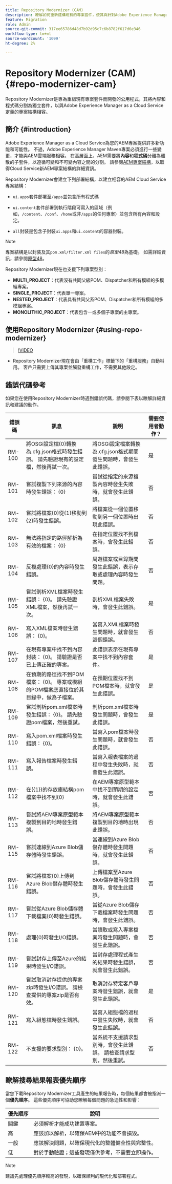```yaml
---
title: Repository Modernizer (CAM)
description: 瞭解如何重新建構現有的專案套件，使其與針對Adobe Experience Manager as a Cloud Service定義的專案結構相容。
feature: Migration
role: Admin
source-git-commit: 317ee65786d48d7b92d95c7c6b8782f617d6e346
workflow-type: tm+mt
source-wordcount: '1099'
ht-degree: 2%

---
```



# Repository Modernizer (CAM) {#repo-modernizer-cam}

Repository Modernizer是專為重組現有專案套件而開發的公用程式，其將內容和程式碼分割為獨立套件，以與Adobe Experience Manager as a Cloud Service定義的專案結構相容。

## 簡介 {#introduction}

Adobe Experience Manager as a Cloud Service為您的AEM專案提供許多新功能和可能性。 不過，Adobe Experience Manager Maven專案必須進行一些變更，才能與AEM雲端服務相容。 在高層面上，AEM需要將&#x200B;**內容**&#x200B;和&#x200B;**程式碼**&#x200B;分離為離散的子套件，以遵循可變和不可變內容之間的分割。 請參閱[AEM專案結構](https://experienceleague.adobe.com/docs/experience-manager-cloud-service/content/implementing/developing/aem-project-content-package-structure.html?lang=zh-Hant)，以取得Cloud Service新AEM專案結構的詳細資訊。

Repository Modernizer會建立下列部署結構，以建立相容的AEM Cloud Service專案結構：

- `ui.apps`套件部署至`/apps`並包含所有程式碼

- `ui.content`套件部署到執行階段可寫入的區域（例如，`/content`、`/conf`、`/home`或非`/apps`的任何專案）並包含所有內容和設定。

- `all`封裝是包含子封裝`ui.apps`和`ui.content`的容器封裝。

>[!NOTE]
>
> 專案結構是以封裝及其`pom.xml/filter.xml files`的&#x200B;_原型48_&#x200B;為基礎。 如需詳細資訊，請參閱[原型48](https://github.com/adobe/aem-project-archetype)。

Repository Modernizer現在也支援下列專案型別：

- **MULTI_PROJECT**：代表沒有共同父級POM、Dispatcher和所有模組的多模組專案。
- **SINGLE_PROJECT**：代表單一專案。
- **NESTED_PROJECT**：代表具有共同父系POM、Dispatcher和所有模組的多模組專案。
- **MONOLITHIC_PROJECT**：代表包含一或多個子專案的主專案。

## 使用Repository Modernizer {#using-repo-modernizer}

>[!VIDEO](https://video.tv.adobe.com/v/333057/?quality=12&learn=on)

- Repository Modernizer現在會由「重構工作」標籤下的「重構服務」自動叫用。 客戶只需要上傳其專案並觸發重構工作，不需要其他設定。

## 錯誤代碼參考

如果您在使用Repository Modernizer時遇到錯誤代碼，請參閱下表以瞭解詳細資訊和建議的動作。

| 錯誤碼 | 訊息 | 說明 | 需要使用者動作？ |
| ---------- | ------------------------------------------------------------------------------------------------------------------------------------------------------- | ------------------------------------------------------------------------------------------------------------------------- | --------------------- |
| RM-100 | 將OSGi設定檔{0}轉換為.cfg.json格式時發生錯誤。 請先驗證現有的設定檔，然後再試一次。 | 將OSGi設定檔案轉換為.cfg.json格式期間發生問題時，會發生此錯誤。 | 是 |
| RM-101 | 嘗試複製下列來源的內容時發生錯誤： {0} | 嘗試從指定的來源複製內容時發生失敗時，就會發生此錯誤。 | 否 |
| RM-102 | 嘗試將檔案{0}從{1}移動到{2}時發生錯誤。 | 將檔案從一個位置移動到另一個位置時出現此錯誤。 | 否 |
| RM-103 | 無法將指定的路徑解析為有效的檔案： {0} | 在指定位置找不到檔案時，會發生此錯誤。 | 否 |
| RM-104 | 反複處理{0}的內容時發生錯誤。 | 周遊檔案或目錄期間發生此錯誤，表示存取或處理內容時發生問題。 | 否 |
| RM-105 | 嘗試剖析XML檔案時發生錯誤： {0}。 請先驗證XML檔案，然後再試一次。 | 剖析XML檔案失敗時，會發生此錯誤。 | 是 |
| RM-106 | 寫入XML檔案時發生錯誤： {0}。 | 當寫入XML檔案時發生問題時，就會發生這個錯誤。 | 否 |
| RM-107 | 在現有專案中找不到內容封裝： {0}。 請驗證是否已上傳正確的專案。 | 此錯誤表示在現有專案中找不到內容套件。 | 是 |
| RM-108 | 在預期的路徑找不到POM檔案： {0}。 專案或模組的POM檔案應直接位於其目錄中，做為子檔案。 | 在預期位置找不到POM檔案時，就會發生此錯誤。 | 是 |
| RM-109 | 嘗試剖析pom.xml檔案時發生錯誤： {0}。 請先驗證pom檔案，然後重試。 | 剖析pom.xml檔案時發生問題時，會發生此錯誤。 | 是 |
| RM-110 | 寫入pom.xml檔案時發生錯誤： {0}。 | 當寫入pom檔案時發生問題時，就會發生此錯誤。 | 否 |
| RM-111 | 寫入報告檔案時發生錯誤。 | 當寫入報表檔案的過程中發生失敗時，就會發生此錯誤。 | 否 |
| RM-112 | 在({1})的存放庫結構pom檔案中找不到{0} | 在AEM專案原型範本中找不到預期的設定時，就會發生此錯誤。 | 否 |
| RM-113 | 嘗試將AEM專案原型範本複製到目的地時發生錯誤。 | 將AEM專案原型範本複製到目的地時出現此錯誤。 | 否 |
| RM-115 | 嘗試連線到Azure Blob儲存體時發生錯誤。 | 當連線到Azure Blob儲存體時發生問題時，就會發生此錯誤。 | 否 |
| RM-116 | 嘗試將檔案{0}上傳到Azure Blob儲存體時發生錯誤。 | 上傳檔案至Azure Blob儲存體時發生問題時，會發生此錯誤。 | 否 |
| RM-117 | 嘗試從Azure Blob儲存體下載檔案{0}時發生錯誤。 | 當從Azure Blob儲存下載檔案時發生問題時，會發生此錯誤。 | 否 |
| RM-118 | 處理{0}時發生I/O錯誤。 | 當讀取或寫入專案檔案時發生問題時，會發生此錯誤。 | 否 |
| RM-119 | 嘗試封存上傳至Azure的結果時發生I/O錯誤。 | 當封存處理程式產生的結果時發生錯誤，就會發生此錯誤。 | 否 |
| RM-120 | 嘗試取消封存提供的專案zip時發生I/O錯誤。 請檢查提供的專案zip是否有效。 | 取消封存特定客戶專案時發生錯誤，就會發生此錯誤。 | 是 |
| RM-121 | 寫入組態檔時發生錯誤。 | 當寫入組態檔的過程中發生失敗時，就會發生此錯誤。 | 否 |
| RM-122 | 不支援的要求型別： {0}。 | 當系統不支援請求型別時，會發生此錯誤。 請檢查請求型別，然後重試。 | 否 |

## 瞭解搜尋結果報表優先順序

當您下載Repository Modernizer工具產生的結果報告時，每個結果都會被指派一個&#x200B;**優先順序**。 這些優先順序可協助您瞭解每個問題的急迫性和影響：

| 優先順序 | 說明 |
| -------- | ----------------------------------------------------------------------------------------------- |
| 關鍵 | 必須解析才能成功建置專案。 |
| 高 | 應該加以解析，以確保AEM中的功能不會損毀。 |
| 一般 | 應該解決問題，以確保現代化的整體健全性與完整性。 |
| 低 | 對於手動驗證；這些發現僅供參考，不需要立即操作。 |

>[!NOTE]
> 
>建議先處理優先順序較高的發現，以確保順利的現代化和部署程式。
